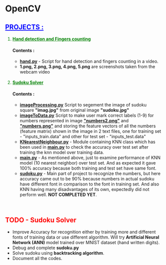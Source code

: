 # OpenCV


<h2 style="color: blue"><u>PROJECTS :</u></h2>

<ol>
<li style="color: green"><b><u>Hand detection and Fingers counting</u></b></li>
<h4><b>Contents :</b></h4>
<ul>
<li><b><a href="https://github.com/Shivam06/OpenCV/blob/master/handDetection/hand.py">hand.py</a></b> - Script for hand detection and fingers counting in a video.</li>
<li><b>1.png, 2.png, 3.png, 4.png, 5.png</b> are screenshots taken from the webcam video</li>
</ul>
<br/>
<li style="color: green"><b><u>Sudoku Solver</u></b></li>
<h4><b>Contents :</b></h4>
<ul>
<li><b><a href="https://github.com/Shivam06/OpenCV/blob/master/Sudoku/Scripts/imageProcessing.py">imageProcessing.py</a></b> Script to segement the image of sudoku square <b>"imag.jpg"</b> from original image <b>"sudoku.jpg"</b></li>
<li><b><a href="https://github.com/Shivam06/OpenCV/blob/master/Sudoku/Scripts/imageToData.py">imageToData.py</a></b> Script to make user mark correct labels (1-9) for numbers represented in image <b><a href="https://github.com/Shivam06/OpenCV/blob/master/Sudoku/numbers2.png">"numbers2.png"</a></b> and <b><a href="https://github.com/Shivam06/OpenCV/blob/master/Sudoku/numbers.png">"numbers.png"</a></b> and storing the feature vectors of all the numbers (feature matrix) shown in the image in 2 text files, one for training set - "inputs_train.data" and other for test set - "inputs_test.data"</li>
<li><b><a href="https://github.com/Shivam06/OpenCV/blob/master/Sudoku/Scripts/KNearestNeighbour.py">KNearestNeighbour.py</a></b> - Module containing KNN class which has been used in <b><a href="https://github.com/Shivam06/OpenCV/blob/master/Sudoku/Scripts/main.py">main.py</a></b> to check the accuracy over test set after training the knn model over training data.</li>
<li><b><a href="https://github.com/Shivam06/OpenCV/blob/master/Sudoku/Scripts/main.py">main.py</a></b> - As mentioned above, just to examine performance of KNN model (10 nearest neighbor) over test set. And as expected it gave 100% accuracy because both training and test set have same font.</li>
<li><b><a href="https://github.com/Shivam06/OpenCV/blob/master/Sudoku/Scripts/main2.py">sudoku.py</a></b> - Main part of project to recognize the numbers, but here accuracy came out to be 90% because numbers in actual sudoku have different font in comparison to the font in training set. And also KNN having many disadvantages of its own, expectedly did not perform well. <b>NOT COMPLETED YET</b>.</li>
</ul>
</ol>

<br/>
<h2 style="color: red">TODO - Sudoku Solver</h2>

<ul>
<li>Improve Accuracy for recognition either by training more and different fonts of training data or use different algorithm. Will try <b>Artificial Neural Network (ANN)</b> model trained over MNIST dataset (hand written digits).</li>
<li>Debug and complete <b>sudoku.py</b></li>
<li>Solve sudoku using <b>backtracking algorithm</b>.</li>
<li>Document all the codes.</li>
</ul>


